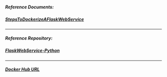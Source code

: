 ##### Reference Documents:
##### [StepsToDockerizeAFlaskWebService](https://github.com/rahulvaish/ReferenceDocuments/blob/master/UnderstandingDocker/FlaskWebServiceDocker.docx)

<hr>

##### Reference Repository:
##### [FlaskWebService-Python](https://github.com/rahulvaish/FlaskWebServices-Python)
<hr>

##### [Docker Hub URL](https://hub.docker.com/r/rahulvaish/flaskwebservicedocker/)

